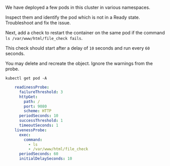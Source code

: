 We have deployed a few pods in this cluster in various namespaces.

Inspect them and identify the pod which is not in a Ready state. Troubleshoot and fix the issue.

Next, add a check to restart the container on the same pod if the command `ls /var/www/html/file_check fails`.

This check should start after a delay of `10` seconds and run every `60` seconds.

You may delete and recreate the object. Ignore the warnings from the probe.

```shell
kubectl get pod -A
```

```yaml
    readinessProbe:
      failureThreshold: 3
      httpGet:
        path: /
        port: 9080
        scheme: HTTP
      periodSeconds: 10
      successThreshold: 1
      timeoutSeconds: 1
    livenessProbe:
      exec:
        command:
          - ls
          - /var/www/html/file_check
      periodSeconds: 60
      initialDelaySeconds: 10
```
